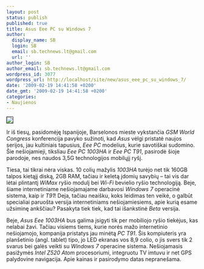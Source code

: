 ```yaml
---
layout: post
status: publish
published: true
title: Asus Eee PC su Windows 7
author:
  display_name: SB
  login: SB
  email: sb.technews.lt@gmail.com
  url: ''
author_login: SB
author_email: sb.technews.lt@gmail.com
wordpress_id: 3077
wordpress_url: http://localhost/site/new/asus_eee_pc_su_windows_7/
date: '2009-02-19 14:41:58 +0200'
date_gmt: '2009-02-19 14:41:58 +0200'
categories:
- Naujienos
---
```

<div class="imgright"><img src="http://tbn0.google.com/images?q=tbn:zEbA1GFlm3f3gM:http://www.displayblog.com/wp-content/uploads/2009/01/asus_eee_pc_t91_touch_netbook_02.jpg" border="1" /></div>
<p>Ir iš tiesų, pasidomėję Ispanijoje, Barselonos mieste vykstančia <i>GSM World Congress</i> konferencija pavyko sužinoti, kad <i>Asus</i> vėlgi pristatė naujos serijos, jau kultiniais tapusius, <i>Eee PC</i> modelius, kurie savotiškai sudomino. Šie nešiojamieji, tiksliau <i>Eee PC 1003HA</i> ir <i>Eee PC T91</i>, pasirodė šioje parodoje, nes naudos 3,5G technologijos mobilųjį ryšį.</p>
<p>Tiesa, tai tikrai nėra viskas. 10 colių mažylis <i>1003HA</i> turėjo net tik 160GB talpos kietąjį diską, 2GB RAM, tačiau ir keletą įdomių savybių – tai vis dar lėtai plintantį <i>WiMax</i> ryšio modulį bei <i>Wi-Fi</i> bevielio ryšio technologiją. Beje, šiame internetiniame nešiojamajame darbavosi <i>Windows 7</i> operacinė sistema, kaip ir <i>T91</i>! Deja, tačiau neaišku, koks leidimas ten veikė, o galbūt specialiai paruošta versija internetiniams nešiojamiesiems, apie kurią esame užsiminę ankščiau? Pasakyta tiek tiek, kad tai išankstinė <i>Beta</i> versija.</p>
<p>Beje, <i>Asus Eee 1003HA</i> bus galima įsigyti tik per mobiliojo ryšio tiekėjus, kas nelabai žavi. Tačiau visiems tiems, kurie norės mažo internetinio nešiojamojo, kompanija pristatys jau minėtą <i>PC T91</i>. Šis kompiuteris yra planšetinio (angl. tablet) tipo, jo LED ekranas vos 8,9 colio, o jis svers tik 2 svarus bei galės veikti su <i>Windows 7</i> operacine sistema. Nešiojamasis pasižymės <i>Intel Z520 Atom</i> procesoriumi, integruotu TV imtuvu ir net GPS palydovine navigacija. Apie kainas ir pasirodymo datas nepranešama.<br /></p>
